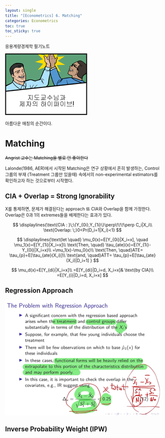 ```yaml
---
layout: single
title: "[Econometrics] 6. Matching"
categories: Econometrics
toc: true
toc_sticky: true
---
```


응용계량경제학 필기노트



![image-20220518180041431](../../assets/images/2022-04-25-econometrics_6/image-20220518180041431.png)

아름다운 매칭의 순간이다.




# Matching

~~Angrist 교수는 Matching을 별로 안 좋아한다~~

Lalonde(1986, AER)에서 시작된 Matching은 연구 상황에서 흔히 발생하는, Control 그룹의 부재 (Treatment 그룹만 있을때) 속에서의 non-experimental estimators를 확인하고자 하는 것으로부터 시작했다.



## CIA + Overlap = Strong Ignorability

X를 통제하면, 문제가 해결된다는 approach ~~또~~ CIA와 Overlap을 함께 가정한다. Overlap은 0과 1의 extremes들을 배제한다는 효과가 있다.



$$
\displaylines{\text{CIA : }\;\{Y_{0i},Y_{1i}\}\perp\!\!\!\perp C_i|X_i\\
\text{Overlap: \;}0<Pr(D_i=1|X_i)<1}
$$


$$
\displaylines{\text{let \quad} \mu_0(x)=E[Y_{0i}|X_i=x], \quad \mu_1(x)=E[Y_{1i}|X_i=x]\\
\text{Then, \quad} \tau_{ate}(x)=E(Y_{1i}-Y_{0i}|X_i=x)\\
=\mu_1(x)-\mu_0(x)\\
\text{Then, \quad}ATE= \tau_{p}=E[\tau_{ate}(X_i)]\\
\text{and, \quad}ATT= \tau_{p}=E[\tau_{ate}(X_i)|D_i=1]
}
$$




$$
\mu_d(x)=E[Y_{di}|X_i=x]\\
=E[Y_{di}|D_i=d, X_i=x]& \text{by CIA}\\
=E[Y_{i}|D_i=d, X_i=x]
$$


## Regression Approach

![image-20220608210007807](../../assets/images/2022-05-02-econometrics_6/image-20220608210007807.png)







## Inverse Probability Weight (IPW)















































